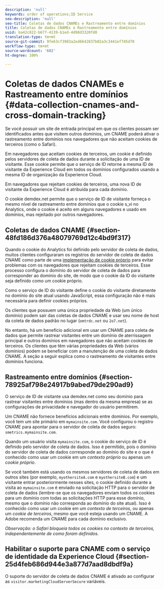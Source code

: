 ```yaml
---
description: 'null'
keywords: order of operations;ID Service
seo-description: 'null'
seo-title: Coletas de dados CNAMEs e Rastreamento entre domínios
title: Coletas de dados CNAMEs e Rastreamento entre domínios
uuid: ba42c822-b677-4139-b1ed-4d98d3320fd0
translation-type: tm+mt
source-git-commit: 9fe63cf3983a2ed6642837b02a3c3441ef745d70
workflow-type: tm+mt
source-wordcount: '602'
ht-degree: 100%

---
```



# Coletas de dados CNAMEs e Rastreamento entre domínios {#data-collection-cnames-and-cross-domain-tracking}

Se você possuir um site de entrada principal em que os clientes possam ser identificados antes que visitem outros domínios, um CNAME poderá ativar o rastreamento entre domínios nos navegadores que não aceitam cookies de terceiros (como o Safari).

Em navegadores que aceitam cookies de terceiros, um cookie é definido pelos servidores de coleta de dados durante a solicitação de uma ID de visitante. Esse cookie permite que o serviço de ID retorne a mesma ID de visitante da Experience Cloud em todos os domínios configurados usando a mesma ID de organização da Experience Cloud.

Em navegadores que rejeitam cookies de terceiros, uma nova ID de visitante da Experience Cloud é atribuída para cada domínio.

O cookie demdex.net permite que o serviço de ID de visitante forneça o mesmo nível de rastreamento entre domínios que o cookie s_vi no Analytics, onde o cookie é aceito em alguns navegadores e usado em domínios, mas rejeitado por outros navegadores.

## Coletas de dados CNAME {#section-48fd186d376a48079769d12c4bd9f317}

Quando o cookie do Analytics foi definido pelo servidor de coleta de dados, muitos clientes configuraram os registros do servidor de coleta de dados CNAME como parte de uma [implementação de cookie próprio](https://docs.adobe.com/content/help/pt-BR/core-services/interface/ec-cookies/cookies-first-party.html) para evitar problemas com os navegadores que rejeitam cookies de terceiros. Esse processo configura o domínio do servidor de coleta de dados para corresponder ao domínio do site, de modo que o cookie da ID do visitante seja definido como um cookie próprio.

Como o serviço de ID do visitante define o cookie do visitante diretamente no domínio do site atual usando JavaScript, essa configuração não é mais necessária para definir cookies próprios.

Os clientes que possuem uma única propriedade da Web (um único domínio) podem sair das coletas de dados CNAME e usar seu nome de host da coleta de dados padrão no lugar (`omtrdc.net` ou `2o7.net`).

No entanto, há um benefício adicional em usar um CNAME para coleta de dados que permite rastrear visitantes entre um domínio de aterrissagem principal e outros domínios em navegadores que não aceitam cookies de terceiros. Os clientes que têm várias propriedades da Web (vários domínios) podem se beneficiar com a manutenção de uma coleta de dados CNAME. A seção a seguir explica como o rastreamento de visitantes entre domínios funciona.

## Rastreamento entre domínios {#section-78925af798e24917b9abed79de290ad9}

O serviço de ID de visitante usa demdex.net como seu domínio para rastrear visitantes entre domínios (mas dentro da mesma empresa) se as configurações de privacidade e navegador do usuário permitirem.

Um CNAME não fornece benefícios adicionais entre domínios. Por exemplo, você tem um site primário em `mymainsite.com`. Você configurou o registro CNAME para apontar para o servidor de coleta de dados seguro: `smetrics.mymainsite.com`.

Quando um usuário visita `mymainsite.com`, o cookie do serviço de ID é definido pelo servidor de coleta de dados. Isso é permitido, pois o domínio do servidor de coleta de dados corresponde ao domínio do site e o que é conhecido como usar um cookie em um *contexto próprio* ou apenas um *cookie próprio*.

Se você também está usando os mesmos servidores de coleta de dados em outros sites (por exemplo, `myothersiteA.com` e `myothersiteB.com`) e um visitante entrar posteriormente nesses sites, o cookie definido durante a visita ao `mymainsite.com` é enviado na solicitação HTTP para o servidor de coleta de dados (lembre-se que os navegadores enviam todos os cookies para um domínio com todas as solicitações HTTP para esse domínio, mesmo que o domínio não corresponda ao domínio do site atual). Isso é conhecido como usar um cookie em um *contexto de terceiros*, ou apenas um *cookie de terceiros*, mesmo que você esteja usando um CNAME. A Adobe recomenda um CNAME para cada domínio exclusivo.

*Observação: o Safari bloqueia todos os cookies no contexto de terceiros, independentemente de como foram definidos.*

## Habilitar o suporte para CNAME com o serviço de identidade da Experience Cloud {#section-25d4feb686d944e3a877d7aad8dbdf9a}

O suporte do servidor de coleta de dados CNAME é ativado ao configurar as `visitor.marketingCloudServerSecure` variáveis.
